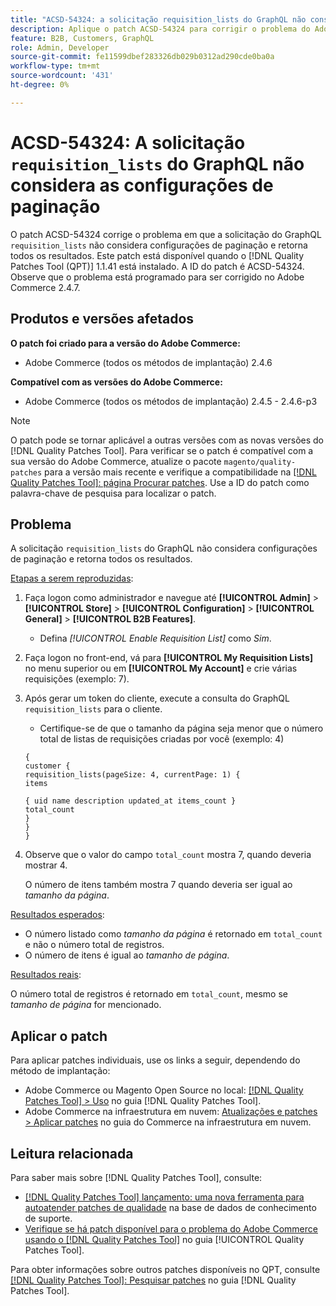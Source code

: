 ```yaml
---
title: "ACSD-54324: a solicitação requisition_lists do GraphQL não considera configurações de paginação"
description: Aplique o patch ACSD-54324 para corrigir o problema do Adobe Commerce em que a solicitação "requisition_lists" do GraphQL não considera configurações de paginação e retorna todos os resultados.
feature: B2B, Customers, GraphQL
role: Admin, Developer
source-git-commit: fe11599dbef283326db029b0312ad290cde0ba0a
workflow-type: tm+mt
source-wordcount: '431'
ht-degree: 0%

---
```


# ACSD-54324: A solicitação `requisition_lists` do GraphQL não considera as configurações de paginação

O patch ACSD-54324 corrige o problema em que a solicitação do GraphQL `requisition_lists` não considera configurações de paginação e retorna todos os resultados. Este patch está disponível quando o [!DNL Quality Patches Tool (QPT)] 1.1.41 está instalado. A ID do patch é ACSD-54324. Observe que o problema está programado para ser corrigido no Adobe Commerce 2.4.7.

## Produtos e versões afetados

**O patch foi criado para a versão do Adobe Commerce:**

* Adobe Commerce (todos os métodos de implantação) 2.4.6

**Compatível com as versões do Adobe Commerce:**

* Adobe Commerce (todos os métodos de implantação) 2.4.5 - 2.4.6-p3

>[!NOTE]
>
>O patch pode se tornar aplicável a outras versões com as novas versões do [!DNL Quality Patches Tool]. Para verificar se o patch é compatível com a sua versão do Adobe Commerce, atualize o pacote `magento/quality-patches` para a versão mais recente e verifique a compatibilidade na [[!DNL Quality Patches Tool]: página Procurar patches](https://experienceleague.adobe.com/tools/commerce-quality-patches/index.html). Use a ID do patch como palavra-chave de pesquisa para localizar o patch.

## Problema

A solicitação `requisition_lists` do GraphQL não considera configurações de paginação e retorna todos os resultados.

<u>Etapas a serem reproduzidas</u>:

1. Faça logon como administrador e navegue até **[!UICONTROL Admin]** > **[!UICONTROL Store]** > **[!UICONTROL Configuration]** > **[!UICONTROL General]** > **[!UICONTROL B2B Features]**.

   * Defina *[!UICONTROL Enable Requisition List]* como *Sim*.

1. Faça logon no front-end, vá para **[!UICONTROL My Requisition Lists]** no menu superior ou em **[!UICONTROL My Account]** e crie várias requisições (exemplo: 7).
1. Após gerar um token do cliente, execute a consulta do GraphQL `requisition_lists` para o cliente.

   * Certifique-se de que o tamanho da página seja menor que o número total de listas de requisições criadas por você (exemplo: 4)

   ```
   {
   customer {
   requisition_lists(pageSize: 4, currentPage: 1) {
   items
   
   { uid name description updated_at items_count }
   total_count
   }
   }
   }
   ```

1. Observe que o valor do campo `total_count` mostra 7, quando deveria mostrar 4.

   O número de itens também mostra 7 quando deveria ser igual ao *tamanho da página*.

<u>Resultados esperados</u>:

* O número listado como *tamanho da página* é retornado em `total_count` e não o número total de registros.
* O número de itens é igual ao *tamanho de página*.

<u>Resultados reais</u>:

O número total de registros é retornado em `total_count`, mesmo se *tamanho de página* for mencionado.

## Aplicar o patch

Para aplicar patches individuais, use os links a seguir, dependendo do método de implantação:

* Adobe Commerce ou Magento Open Source no local: [[!DNL Quality Patches Tool] > Uso](/help/tools/quality-patches-tool/usage.md) no guia [!DNL Quality Patches Tool].
* Adobe Commerce na infraestrutura em nuvem: [Atualizações e patches > Aplicar patches](https://experienceleague.adobe.com/docs/commerce-cloud-service/user-guide/develop/upgrade/apply-patches.html) no guia do Commerce na infraestrutura em nuvem.

## Leitura relacionada

Para saber mais sobre [!DNL Quality Patches Tool], consulte:

* [[!DNL Quality Patches Tool] lançamento: uma nova ferramenta para autoatender patches de qualidade](https://experienceleague.adobe.com/en/docs/commerce-knowledge-base/kb/announcements/commerce-announcements/magento-quality-patches-released-new-tool-to-self-serve-quality-patches) na base de dados de conhecimento de suporte.
* [Verifique se há patch disponível para o problema do Adobe Commerce usando o  [!DNL Quality Patches Tool]](/help/tools/quality-patches-tool/patches-available-in-qpt/check-patch-for-magento-issue-with-magento-quality-patches.md) no guia [!UICONTROL Quality Patches Tool].


Para obter informações sobre outros patches disponíveis no QPT, consulte [[!DNL Quality Patches Tool]: Pesquisar patches](https://experienceleague.adobe.com/tools/commerce-quality-patches/index.html) no guia [!DNL Quality Patches Tool].
